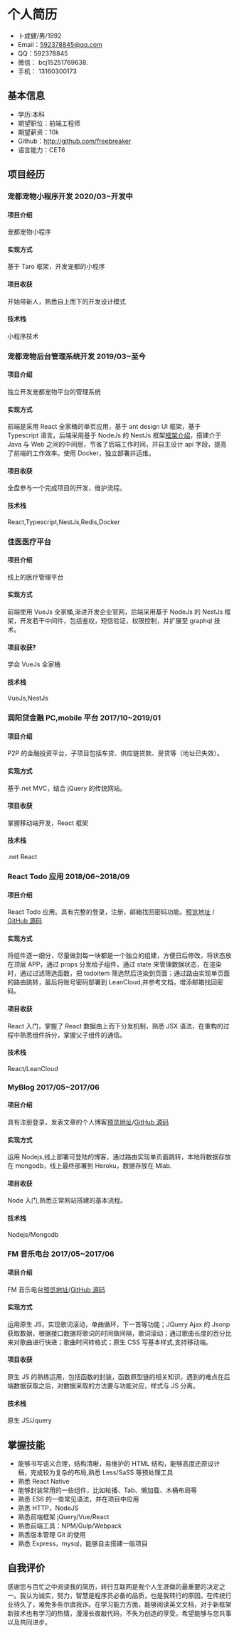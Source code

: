 # 个人简历

- 卜成健/男/1992
- Email：592378845@qq.com
- QQ：592378845
- 微信： bcj15251769638.
- 手机： 13160300173

## 基本信息

- 学历:本科
- 期望职位：前端工程师
- 期望薪资：10k
- Github：http://github.com/freebreaker
- 语言能力：CET6

## 项目经历

### 宠都宠物小程序开发 2020/03~开发中

#### 项目介绍

宠都宠物小程序

#### 实现方式

基于 Taro 框架，开发宠都的小程序

#### 项目收获

开始带新人，熟悉自上而下的开发设计模式

#### 技术栈

小程序技术

### 宠都宠物后台管理系统开发 2019/03~至今

#### 项目介绍

独立开发宠都宠物平台的管理系统

#### 实现方式

前端是采用 React 全家桶的单页应用，基于 ant design UI 框架，基于 Typescript 语言。后端采用基于 NodeJs 的 NestJs 框架[框架介绍](https://www.runyangdai.com/)，搭建介于 Java 与 Web 之间的中间层，节省了后端工作时间，并自主设计 api 字段，提高了前端的工作效率。使用 Docker，独立部署并运维。

#### 项目收获

全盘参与一个完成项目的开发，维护流程。

#### 技术栈

React,Typescript,NestJs,Redis,Docker

### 佳医医疗平台

#### 项目介绍

线上的医疗管理平台

#### 实现方式

前端使用 VueJs 全家桶,渐进开发企业官网，后端采用基于 NodeJs 的 NestJs 框架，开发若干中间件，包括鉴权，短信验证，权限控制，并扩展至 graphql 技术。

#### 项目收获?

学会 VueJs 全家桶

#### 技术栈

VueJs,NestJs

### 润阳贷金融 PC,mobile 平台 2017/10~2019/01

#### 项目介绍

P2P 的金融投资平台，子项目包括车贷、供应链贷款、房贷等（地址已失效）。

#### 实现方式

基于.net MVC，结合 jQuery 的传统网站。

#### 项目收获

掌握移动端开发，React 框架

#### 技术栈

.net React

### React Todo 应用 2018/06~2018/09

#### 项目介绍

React Todo 应用。具有完整的登录，注册，邮箱找回密码功能。[预览地址](https://freebreaker.github.io/leanCloudTodo/build/index.html) / [GitHub 源码](https://github.com/freebreaker/leanCloudTodo/tree/master/src)

#### 实现方式

将组件逐一细分，尽量做到每一块都是一个独立的组建，方便日后修改，将状态放在顶层 APP，通过 props 分发给子组件，通过 state 来管理数据状态，在渲染时，通过过滤筛选函数，把 todoitem 筛选然后渲染到页面；通过路由实现单页面的路由跳转，最后将账号密码部署到 LeanCloud,并参考文档，增添邮箱找回密码。

#### 项目收获

React 入门，掌握了 React 数据由上而下分发机制，熟悉 JSX 语法，在重构的过程中熟悉组件拆分，掌握父子组件的通信。

#### 技术栈

React/LeanCloud

### MyBlog 2017/05~2017/06

#### 项目介绍

具有注册登录，发表文章的个人博客[预览地址](https://dadablog.herokuapp.com/signin)/[GitHub 源码](https://github.com/freebreaker/FreeBlog)

#### 实现方式

运用 Nodejs,线上部署可登陆的博客，通过路由实现单页面跳转，本地将数据存放在 mongodb，线上最终部署到 Heroku，数据存放在 Mlab.

#### 项目收获

Node 入门,熟悉正常网站搭建的基本流程。

#### 技术栈

Nodejs/Mongodb

### FM 音乐电台 2017/05~2017/06

#### 项目介绍

FM 音乐电台[预览地址](https://freebreaker.github.io/FM-Radio/music.html)/[GitHub 源码](https://github.com/freebreaker/FM-Radio)

#### 实现方式

运用原生 JS，实现歌词滚动，单曲循环，下一首等功能；JQuery Ajax 的 Jsonp 获取数据，根据接口数据将歌词的时间做间隔，歌词滚动；通过歌曲长度的百分比来对歌曲进行快进；歌曲时间转格式；原生 CSS 写基本样式,支持移动端。

#### 项目收获

原生 JS 的熟练运用，包括函数的封装，函数原型链的相关知识，遇到的难点在后端数据获取之后，对数据采取的方法要与功能对应，样式与 JS 分离。

#### 技术栈

原生 JS/Jquery

## 掌握技能

- 能够书写语义合理，结构清晰，易维护的 HTML 结构，能够高度还原设计稿，完成较为复杂的布局,熟悉 Less/SaSS 等预处理工具
- 熟悉 React Native
- 能够封装常用的一些组件，比如轮播、Tab、懒加载、木桶布局等
- 熟悉 ES6 的一些常见语法，并在项目中应用
- 熟悉 HTTP，NodeJS
- 熟悉前端框架 jQuery/Vue/React
- 熟悉前端工具：NPM/Gulp/Webpack
- 熟悉版本管理 Git 的使用
- 熟悉 Express，mysql，能够自主搭建一般项目

## 自我评价

感谢您与百忙之中阅读我的简历，转行互联网是我个人生涯做的最重要的决定之一。我认为诚实，努力，智慧是程序员必备的品质，也是我转行的原因。在传统行业待久了，难免多些尔虞我诈。在学习能力方面，能够阅读英文文档，对于新框架新技术也有学习的热情，漫漫长夜敲代码，不失为创造的享受。希望能够与您共事以及共同进步。
